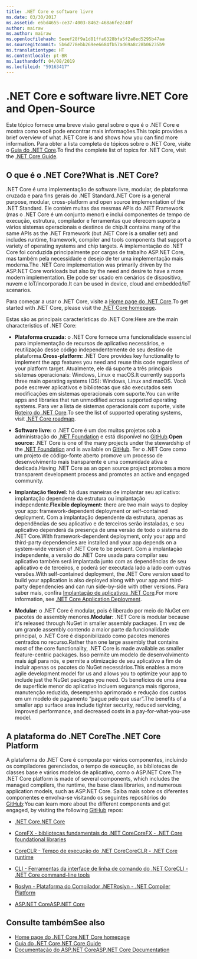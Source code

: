 ```yaml
---
title: .NET Core e software livre
ms.date: 03/30/2017
ms.assetid: e6bd4655-ce37-4003-8462-468a6fe2c40f
author: mairaw
ms.author: mairaw
ms.openlocfilehash: 5eeef28f9a1d81ffa6328bfa5f2a8ed5295b47aa
ms.sourcegitcommit: 5b6d778ebb269ee6684fb57ad69a8c28b06235b9
ms.translationtype: HT
ms.contentlocale: pt-BR
ms.lasthandoff: 04/08/2019
ms.locfileid: "59163417"
---
```

# <a name="net-core-and-open-source"></a><span data-ttu-id="e7f19-102">.NET Core e software livre</span><span class="sxs-lookup"><span data-stu-id="e7f19-102">.NET Core and Open-Source</span></span>
<span data-ttu-id="e7f19-103">Este tópico fornece uma breve visão geral sobre o que é o .NET Core e mostra como você pode encontrar mais informações.</span><span class="sxs-lookup"><span data-stu-id="e7f19-103">This topic provides a brief overview  of what .NET Core is and shows how you can find more information.</span></span> <span data-ttu-id="e7f19-104">Para obter a lista completa de tópicos sobre o .NET Core, visite o [Guia do .NET Core](../../core/index.md).</span><span class="sxs-lookup"><span data-stu-id="e7f19-104">To find the complete list of topics for .NET Core, visit the [.NET Core Guide](../../core/index.md).</span></span>
  
<a name="BKMK_WhatisNETCore"></a>   
## <a name="what-is-net-core"></a><span data-ttu-id="e7f19-105">O que é o .NET Core?</span><span class="sxs-lookup"><span data-stu-id="e7f19-105">What is .NET Core?</span></span>  
 <span data-ttu-id="e7f19-106">.NET Core é uma implementação de software livre, modular, de plataforma cruzada e para fins gerais do .NET Standard.</span><span class="sxs-lookup"><span data-stu-id="e7f19-106">.NET Core is a general purpose, modular, cross-platform and open source implementation of the .NET Standard.</span></span> <span data-ttu-id="e7f19-107">Ele contém muitas das mesmas APIs do .NET Framework (mas o .NET Core é um conjunto menor) e inclui componentes de tempo de execução, estrutura, compilador e ferramentas que oferecem suporte a vários sistemas operacionais e destinos de chip.</span><span class="sxs-lookup"><span data-stu-id="e7f19-107">It contains many of the same APIs as the .NET Framework (but .NET Core is a smaller set) and includes runtime, framework, compiler and tools components that support a variety of operating systems and chip targets.</span></span> <span data-ttu-id="e7f19-108">A implementação do .NET Core foi conduzida principalmente por cargas de trabalho ASP.NET Core, mas também pela necessidade e desejo de ter uma implementação mais moderna.</span><span class="sxs-lookup"><span data-stu-id="e7f19-108">The .NET Core implementation was primarily driven by the ASP.NET Core workloads but also by the need and desire to have a more modern implementation.</span></span> <span data-ttu-id="e7f19-109">Ele pode ser usado em cenários de dispositivo, nuvem e IoT/incorporado.</span><span class="sxs-lookup"><span data-stu-id="e7f19-109">It can be used in device, cloud and embedded/IoT scenarios.</span></span>  
  
 <span data-ttu-id="e7f19-110">Para começar a usar o .NET Core, visite a [Home page do .NET Core](https://www.microsoft.com/net/core).</span><span class="sxs-lookup"><span data-stu-id="e7f19-110">To get started with .NET Core, please visit the [.NET Core homepage](https://www.microsoft.com/net/core).</span></span>  
  
 <span data-ttu-id="e7f19-111">Estas são as principais características do .NET Core:</span><span class="sxs-lookup"><span data-stu-id="e7f19-111">Here are the main characteristics of .NET Core:</span></span>  
  
-   <span data-ttu-id="e7f19-112">**Plataforma cruzada:** o .NET Core fornece uma funcionalidade essencial para implementação de recursos de aplicativo necessários, e reutilização desse código independentemente de seu destino de plataforma.</span><span class="sxs-lookup"><span data-stu-id="e7f19-112">**Cross-platform:** .NET Core provides key functionality to implement the app features you need and reuse this code regardless of your platform target.</span></span> <span data-ttu-id="e7f19-113">Atualmente, ele dá suporte a três principais sistemas operacionais: Windows, Linux e macOS.</span><span class="sxs-lookup"><span data-stu-id="e7f19-113">It currently supports three main operating systems (OS): Windows, Linux and macOS.</span></span> <span data-ttu-id="e7f19-114">Você pode escrever aplicativos e bibliotecas que são executados sem modificações em sistemas operacionais com suporte.</span><span class="sxs-lookup"><span data-stu-id="e7f19-114">You can write apps and libraries that run unmodified across supported operating systems.</span></span> <span data-ttu-id="e7f19-115">Para ver a lista de sistemas operacionais com suporte, visite [Roteiro do .NET Core](https://github.com/dotnet/core/blob/master/roadmap.md).</span><span class="sxs-lookup"><span data-stu-id="e7f19-115">To see the list of supported operating systems, visit [.NET Core roadmap](https://github.com/dotnet/core/blob/master/roadmap.md).</span></span>
  
-   <span data-ttu-id="e7f19-116">**Software livre:** o .NET Core é um dos muitos projetos sob a administração do [.NET Foundation](https://www.dotnetfoundation.org/) e está disponível no [GitHub](https://github.com/).</span><span class="sxs-lookup"><span data-stu-id="e7f19-116">**Open source:** .NET Core is one of the many projects under the stewardship of the [.NET Foundation](https://www.dotnetfoundation.org/) and is available on [GitHub](https://github.com/).</span></span>  <span data-ttu-id="e7f19-117">Ter o .NET Core como um projeto de código-fonte aberto promove um processo de desenvolvimento mais transparente e uma comunidade ativa e dedicada.</span><span class="sxs-lookup"><span data-stu-id="e7f19-117">Having .NET Core as an open source project promotes a more transparent development process and promotes an active and engaged community.</span></span>  
  
-   <span data-ttu-id="e7f19-118">**Implantação flexível:** há duas maneiras de implantar seu aplicativo: implantação dependente da estrutura ou implantação independente.</span><span class="sxs-lookup"><span data-stu-id="e7f19-118">**Flexible deployment:** there are two main ways to deploy your app: framework-dependent deployment or self-contained deployment.</span></span> <span data-ttu-id="e7f19-119">Com a implantação dependente da estrutura, apenas as dependências de seu aplicativo e de terceiros serão instaladas, e seu aplicativo dependerá da presença de uma versão de todo o sistema do .NET Core.</span><span class="sxs-lookup"><span data-stu-id="e7f19-119">With framework-dependent deployment, only your app and third-party dependencies are installed and your app depends on a system-wide version of .NET Core to be present.</span></span>  <span data-ttu-id="e7f19-120">Com a implantação independente, a versão do .NET Core usada para compilar seu aplicativo também será implantada junto com as dependências de seu aplicativo e de terceiros, e poderá ser executada lado a lado com outras versões.</span><span class="sxs-lookup"><span data-stu-id="e7f19-120">With self-contained deployment, the .NET Core version used to build your application is also deployed along with your app and third-party dependencies and can run side-by-side with other versions.</span></span>    <span data-ttu-id="e7f19-121">Para saber mais, confira [Implantação de aplicativos .NET Core](../../core/deploying/index.md).</span><span class="sxs-lookup"><span data-stu-id="e7f19-121">For more information, see [.NET Core Application Deployment](../../core/deploying/index.md).</span></span>

-   <span data-ttu-id="e7f19-122">**Modular:** o .NET Core é modular, pois é liberado por meio do NuGet em pacotes de assembly menores.</span><span class="sxs-lookup"><span data-stu-id="e7f19-122">**Modular:** .NET Core is modular because it's released through NuGet in smaller assembly packages.</span></span> <span data-ttu-id="e7f19-123">Em vez de um grande assembly contendo a maior parte da funcionalidade principal, o .NET Core é disponibilizado como pacotes menores centrados no recurso.</span><span class="sxs-lookup"><span data-stu-id="e7f19-123">Rather than one large assembly that contains most of the core functionality, .NET Core is made available as smaller feature-centric packages.</span></span> <span data-ttu-id="e7f19-124">Isso permite um modelo de desenvolvimento mais ágil para nós, e permite a otimização de seu aplicativo a fim de incluir apenas os pacotes do NuGet necessários.</span><span class="sxs-lookup"><span data-stu-id="e7f19-124">This enables a more agile development model for us and allows you to optimize your app to include just the NuGet packages you need.</span></span> <span data-ttu-id="e7f19-125">Os benefícios de uma área de superfície menor do aplicativo incluem segurança mais rigorosa, manutenção reduzida, desempenho aprimorado e redução dos custos em um modelo de pagamento “pague pelo que usar”.</span><span class="sxs-lookup"><span data-stu-id="e7f19-125">The benefits of a smaller app surface area include tighter security, reduced servicing, improved performance, and decreased costs in a pay-for-what-you-use model.</span></span>  
  
## <a name="the-net-core-platform"></a><span data-ttu-id="e7f19-126">A plataforma do .NET Core</span><span class="sxs-lookup"><span data-stu-id="e7f19-126">The .NET Core Platform</span></span>  
 <span data-ttu-id="e7f19-127">A plataforma do .NET Core é composta por vários componentes, incluindo os compiladores gerenciados, o tempo de execução, as bibliotecas de classes base e vários modelos de aplicativo, como o ASP.NET Core.</span><span class="sxs-lookup"><span data-stu-id="e7f19-127">The .NET Core platform is made of several components, which includes the managed compilers, the runtime, the base class libraries, and numerous application models, such as ASP.NET Core.</span></span> <span data-ttu-id="e7f19-128">Saiba mais sobre os diferentes componentes e envolva-se visitando os seguintes repositórios do [GitHub](https://github.com/):</span><span class="sxs-lookup"><span data-stu-id="e7f19-128">You can learn more about the different components and get engaged, by visiting the following [GitHub](https://github.com/) repos:</span></span>  
  
-   [<span data-ttu-id="e7f19-129">.NET Core</span><span class="sxs-lookup"><span data-stu-id="e7f19-129">.NET Core</span></span>](https://github.com/dotnet/core)  
  
-   [<span data-ttu-id="e7f19-130">CoreFX - bibliotecas fundamentais do .NET Core</span><span class="sxs-lookup"><span data-stu-id="e7f19-130">CoreFX - .NET Core foundational libraries</span></span>](https://github.com/dotnet/corefx)  
  
-   [<span data-ttu-id="e7f19-131">CoreCLR - Tempo de execução do .NET Core</span><span class="sxs-lookup"><span data-stu-id="e7f19-131">CoreCLR - .NET Core runtime</span></span>](https://github.com/dotnet/coreclr)  
  
-   [<span data-ttu-id="e7f19-132">CLI - Ferramentas da interface de linha de comando do .NET Core</span><span class="sxs-lookup"><span data-stu-id="e7f19-132">CLI - .NET Core command-line tools</span></span>](https://github.com/dotnet/cli)  
  
-   [<span data-ttu-id="e7f19-133">Roslyn - Plataforma do Compilador .NET</span><span class="sxs-lookup"><span data-stu-id="e7f19-133">Roslyn - .NET Compiler Platform</span></span>](https://github.com/dotnet/roslyn)  
  
-   [<span data-ttu-id="e7f19-134">ASP.NET Core</span><span class="sxs-lookup"><span data-stu-id="e7f19-134">ASP.NET Core</span></span>](https://github.com/aspnet/home)  
  
## <a name="see-also"></a><span data-ttu-id="e7f19-135">Consulte também</span><span class="sxs-lookup"><span data-stu-id="e7f19-135">See also</span></span>

- [<span data-ttu-id="e7f19-136">Home page do .NET Core</span><span class="sxs-lookup"><span data-stu-id="e7f19-136">.NET Core homepage</span></span>](https://www.microsoft.com/net/core)
- [<span data-ttu-id="e7f19-137">Guia do .NET Core</span><span class="sxs-lookup"><span data-stu-id="e7f19-137">.NET Core Guide</span></span>](../../core/index.md)
- [<span data-ttu-id="e7f19-138">Documentação do ASP.NET Core</span><span class="sxs-lookup"><span data-stu-id="e7f19-138">ASP.NET Core Documentation</span></span>](/aspnet/core/)
